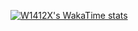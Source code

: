 [![W1412X's WakaTime stats](https://github-readme-stats.vercel.app/api/wakatime?username=W1412X)](https://github.com/W1412X/github-readme-stats)
